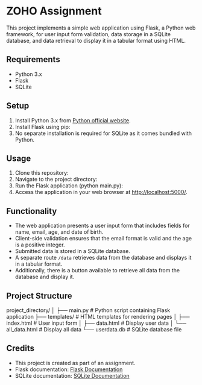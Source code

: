 # ZOHO Assignment

This project implements a simple web application using Flask, a Python web framework, for user input form validation, data storage in a SQLite database, and data retrieval to display it in a tabular format using HTML.

## Requirements

- Python 3.x
- Flask
- SQLite

## Setup

1. Install Python 3.x from [Python official website](https://www.python.org/).
2. Install Flask using pip:
3. No separate installation is required for SQLite as it comes bundled with Python.

## Usage

1. Clone this repository:
2. Navigate to the project directory:
3. Run the Flask application (python main.py):
4. Access the application in your web browser at [http://localhost:5000/](http://localhost:5000/).

## Functionality

- The web application presents a user input form that includes fields for name, email, age, and date of birth.
- Client-side validation ensures that the email format is valid and the age is a positive integer.
- Submitted data is stored in a SQLite database.
- A separate route `/data` retrieves data from the database and displays it in a tabular format.
- Additionally, there is a button available to retrieve all data from the database and display it.

## Project Structure

project_directory/
│
├── main.py # Python script containing Flask application
├── templates/ # HTML templates for rendering pages
│ ├── index.html # User input form
│ ├── data.html # Display user data
│ └── all_data.html # Display all data
└── userdata.db # SQLite database file


## Credits

- This project is created as part of an assignment.
- Flask documentation: [Flask Documentation](https://flask.palletsprojects.com/)
- SQLite documentation: [SQLite Documentation](https://www.sqlite.org/docs.html)
